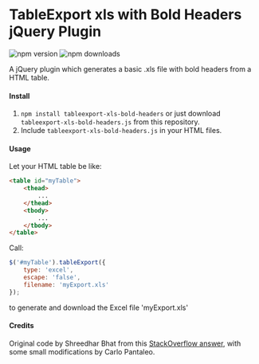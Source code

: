 # TableExport xls with Bold Headers jQuery Plugin
![npm version](https://img.shields.io/npm/v/tableexport-xls-bold-headers.svg)
![npm downloads](https://img.shields.io/npm/dt/tableexport-xls-bold-headers.svg)

A jQuery plugin which generates a basic .xls file with bold headers from a HTML table.

#### Install
1. `npm install tableexport-xls-bold-headers`  or just download `tableexport-xls-bold-headers.js` from this repository.
2. Include `tableexport-xls-bold-headers.js` in your HTML files.

#### Usage
Let your HTML table be like:
```HTML
<table id="myTable">
    <thead>
        ...
    </thead>
    <tbody>
        ...
    </tbody>
</table>
```

Call:
```javascript
$('#myTable').tableExport({
    type: 'excel',
    escape: 'false',
    filename: 'myExport.xls'
});
```
to generate and download the Excel file 'myExport.xls'

#### Credits
Original code by Shreedhar Bhat from this [StackOverflow answer](https://stackoverflow.com/a/44255259), with some small
modifications by Carlo Pantaleo.